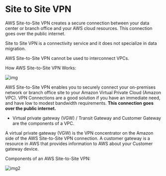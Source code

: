 # Site to Site VPN

AWS Site-to-Site VPN creates a secure connection between your data center or branch office and your AWS cloud resources. This connection goes over the public internet.

Site to Site VPN is a connectivity service and it does not specialize in data migration.

AWS Site-to-Site VPN cannot be used to interconnect VPCs.

How AWS Site-to-Site VPN Works:

![img](https://d1.awsstatic.com/diagrams/product-page-diagram_Accelerated-Site-to-Site-VPN_How-it-Works@2x.89c94ea4b307abe21f82d9fd453fe3c72cacb2a3.png)

AWS Site-to-Site VPN enables you to securely connect your on-premises network or branch office site to your Amazon Virtual Private Cloud (Amazon VPC). VPN Connections are a good solution if you have an immediate need, and have low to modest bandwidth requirements. **This connection goes over the public internet.**

- Virtual private gateway (VGW) / Transit Gateway and Customer Gateway are the components of a VPC.

A virtual private gateway (VGW) is the VPN concentrator on the Amazon side of the AWS Site-to-Site VPN connection. A customer gateway is a resource in AWS that provides information to AWS about your Customer gateway device.

Components of an AWS Site-to-Site VPN:

![img2](https://assets-pt.media.datacumulus.com/aws-clf-pt/assets/pt3-q11-i1.jpg)
